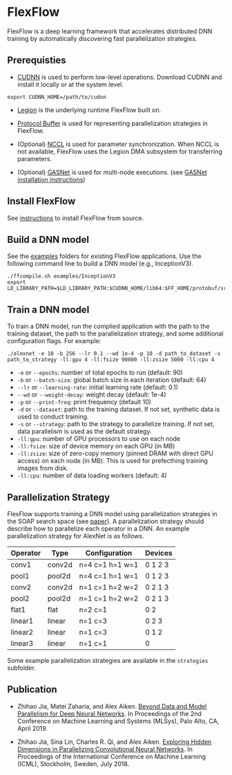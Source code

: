 # FlexFlow

FlexFlow is a deep learning framework that accelerates distributed DNN training by automatically discovering fast parallelization strategies.

## Prerequisties
* [CUDNN](https://developer.nvidia.com/cudnn) is used to perform low-level operations.
Download CUDNN and install it locally or at the system level.
```
export CUDNN_HOME=/path/to/cudnn
```

* [Legion](http://legion.stanford.edu) is the underlying runtime FlexFlow built on.

* [Protocol Buffer](https://github.com/protocolbuffers/protobuf) is used for representing parallelization strategies in FlexFlow.

* (Optional) [NCCL](https://github.com/NVIDIA/nccl) is used for parameter synchronization. When NCCL is not available, FlexFlow uses the Legion DMA subsystem for transferring parameters.

* (Optional) [GASNet](http://gasnet.lbl.gov) is used for multi-node executions. (see [GASNet installation instructions](http://legion.stanford.edu/gasnet))

## Install FlexFlow
See [instructions](INSTALL.md) to install FlexFlow from source.

## Build a DNN model
See the [examples](examples) folders for existing FlexFlow applications. Use the following command line to build a DNN model (e.g., InceptionV3).
```
./ffcompile.sh examples/InceptionV3
export LD_LIBRARY_PATH=$LD_LIBRARY_PATH:$CUDNN_HOME/lib64:$FF_HOME/protobuf/src/libs
```

## Train a DNN model
To train a DNN model, run the complied application with the path to the training dataset, the path to the parallelization strategy, and some additional configuration flags. For example:
```
./alexnet -e 10 -b 256 --lr 0.1 --wd 1e-4 -p 10 -d path_to_dataset -s path_to_strategy -ll:gpu 4 -ll:fsize 90000 -ll:zsize 5000 -ll:cpu 4
```
* `-e` or `--epochs`: number of total epochs to run (default: 90)
* `-b` or `--batch-size`: global batch size in each iteration (default: 64)
* `--lr` or `--learning-rate`: initial learning rate (default: 0.1)
* `--wd` or `--weight-decay`: weight decay (default: 1e-4)
* `-p` or `--print-freq`: print frequency (default 10)
* `-d` or `--dataset`: path to the training dataset. If not set, synthetic data is used to conduct training. 
* `-s` or `--strategy`: path to the strategy to parallelize training. If not set, data parallelism is used as the default strategy.
* `-ll:gpu`: number of GPU processors to use on each node
* `-ll:fsize`: size of device memory on each GPU (in MB)
* `-ll:zsize`: size of zero-copy memory (pinned DRAM with direct GPU access) on each node (in MB). This is used for prefecthing training images from disk.
* `-ll:cpu`: number of data loading workers (default: 4)

## Parallelization Strategy
FlexFlow supports training a DNN model using parallelization strategies in the SOAP search space (see [paper](https://cs.stanford.edu/~zhihao/papers/sysml19a.pdf)). A parallelization strategy should describe how to parallelize each operator in a DNN. An example parallelization strategy for AlexNet is as follows.

| **Operator** | **Type** | **Configuration** | **Devices** |
|--------------|----------|-------------------|-------------|
| conv1        | conv2d   | n=4 c=1 h=1 w=1   | 0 1 2 3     |
| pool1        | pool2d   | n=4 c=1 h=1 w=1   | 0 1 2 3     |
| conv2        | conv2d   | n=1 c=1 h=2 w=2   | 0 2 1 3     |
| pool2        | pool2d   | n=1 c=1 h=2 w=2   | 0 2 1 3     |
| flat1        | flat     | n=2 c=1           | 0 2         |
| linear1      | linear   | n=1 c=3           | 0 2 3       |
| linear2      | linear   | n=1 c=3           | 0 1 2       |
| linear3      | linear   | n=1 c=1           | 0           |
Some example parallelization strategies are available in the `strategies` subfolder.

Publication
-----------
* Zhihao Jia, Matei Zaharia, and Alex Aiken. [Beyond Data and Model Parallelism for Deep Neural Networks](https://cs.stanford.edu/~zhihao/papers/sysml19a.pdf). In Proceedings of the 2nd Conference on Machine Learning and Systems (MLSys), Palo Alto, CA, April 2019.

* Zhihao Jia, Sina Lin, Charles R. Qi, and Alex Aiken. [Exploring Hidden Dimensions in Parallelizing Convolutional Neural Networks](http://proceedings.mlr.press/v80/jia18a/jia18a.pdf). In Proceedings of the International Conference on Machine Learning (ICML), Stockholm, Sweden, July 2018.
